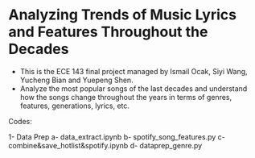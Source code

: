# Analyzing Trends of Music Lyrics and Features Throughout the Decades

- This is the ECE 143 final project managed by Ismail Ocak, Siyi Wang, Yucheng Bian and Yuepeng Shen.
- Analyze the most popular songs of the last decades and understand how the songs change throughout the years in terms of genres, features, generations, lyrics, etc. 

Codes:

1- Data Prep
a- data_extract.ipynb
b- spotify_song_features.py 
c- combine&save_hotlist&spotify.ipynb
d- dataprep_genre.py
